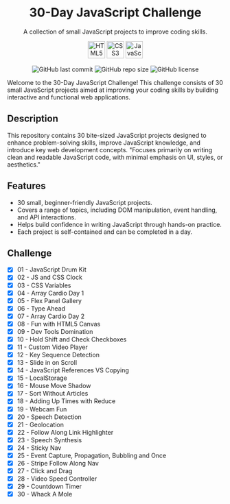 <div align="center">
  <h1>30-Day JavaScript Challenge</h1>
  <p>A collection of small JavaScript projects to improve coding skills.</p>
  <p>
    <img src="https://img.icons8.com/color/48/000000/html-5.png" alt="HTML5 Icon" width="40" height="40"/>
    <img src="https://img.icons8.com/color/48/000000/css3.png" alt="CSS3 Icon" width="40" height="40"/>
    <img src="https://img.icons8.com/color/48/000000/javascript.png" alt="JavaScript Icon" width="40" height="40"/>
  </p>
</div>

<p align="center">
  <img src="https://img.shields.io/github/last-commit/hellogaray/30-Day-JS-Challenge" alt="GitHub last commit">
  <img src="https://img.shields.io/github/repo-size/hellogaray/30-Day-JS-Challenge" alt="GitHub repo size">
  <img src="https://img.shields.io/github/license/hellogaray/30-Day-JS-Challenge" alt="GitHub license">
</p>

Welcome to the 30-Day JavaScript Challenge! This challenge consists of 30 small JavaScript projects aimed at improving your coding skills by building interactive and functional web applications.

## Description

This repository contains 30 bite-sized JavaScript projects designed to enhance problem-solving skills, improve JavaScript knowledge, and introduce key web development concepts. "Focuses primarily on writing clean and readable JavaScript code, with minimal emphasis on UI, styles, or aesthetics."

## Features

- 30 small, beginner-friendly JavaScript projects.
- Covers a range of topics, including DOM manipulation, event handling, and API interactions.
- Helps build confidence in writing JavaScript through hands-on practice.
- Each project is self-contained and can be completed in a day.

## Challenge

- [x] 01 - JavaScript Drum Kit
- [x] 02 - JS and CSS Clock
- [x] 03 - CSS Variables
- [x] 04 - Array Cardio Day 1
- [x] 05 - Flex Panel Gallery
- [x] 06 - Type Ahead
- [x] 07 - Array Cardio Day 2
- [x] 08 - Fun with HTML5 Canvas
- [x] 09 - Dev Tools Domination
- [x] 10 - Hold Shift and Check Checkboxes
- [x] 11 - Custom Video Player
- [x] 12 - Key Sequence Detection
- [x] 13 - Slide in on Scroll
- [x] 14 - JavaScript References VS Copying
- [x] 15 - LocalStorage
- [x] 16 - Mouse Move Shadow
- [x] 17 - Sort Without Articles
- [x] 18 - Adding Up Times with Reduce
- [x] 19 - Webcam Fun
- [x] 20 - Speech Detection
- [x] 21 - Geolocation
- [x] 22 - Follow Along Link Highlighter
- [x] 23 - Speech Synthesis
- [x] 24 - Sticky Nav
- [x] 25 - Event Capture, Propagation, Bubbling and Once
- [x] 26 - Stripe Follow Along Nav
- [x] 27 - Click and Drag
- [x] 28 - Video Speed Controller
- [x] 29 - Countdown Timer
- [x] 30 - Whack A Mole
